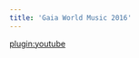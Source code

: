 ```yaml
---
title: 'Gaia World Music 2016'
---
```


[plugin:youtube](https://www.youtube.com/watch?v=y8_Y7sBknKs)